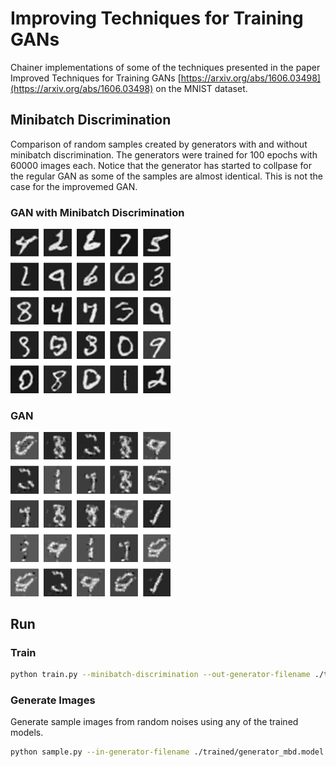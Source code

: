 # Improving Techniques for Training GANs

Chainer implementations of some of the techniques presented in the paper Improved Techniques for Training GANs [https://arxiv.org/abs/1606.03498](https://arxiv.org/abs/1606.03498) on the MNIST dataset.

## Minibatch Discrimination

Comparison of random samples created by generators with and without minibatch discrimination. The generators were trained for 100 epochs with 60000 images each. Notice that the generator has started to collpase for the regular GAN as some of the samples are almost identical. This is not the case for the improvemed GAN.

### GAN with Minibatch Discrimination

<img src="./samples/mnist_mbd.png" width="256px"/>

### GAN

<img src="./samples/mnist.png" width="256px"/>


## Run

### Train

```bash
python train.py --minibatch-discrimination --out-generator-filename ./trained/generator.model --gpu 0
```

### Generate Images

Generate sample images from random noises using any of the trained models.

```bash
python sample.py --in-generator-filename ./trained/generator_mbd.model --out-filename sample.png
```

